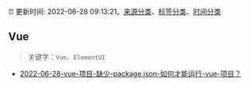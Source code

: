 :alarm_clock: 更新时间: 2022-06-28 09:13:21。[来源分类](../README.md)、[标签分类](../TAGS.md)、[时间分类](../TIMELINE.md)

## Vue


> 关键字：`Vue`、`ElementUI`



- [2022-06-28-vue-项目-缺少-package.json-如何才能运行-vue-项目？](https://www.v2ex.com/t/862741) 
